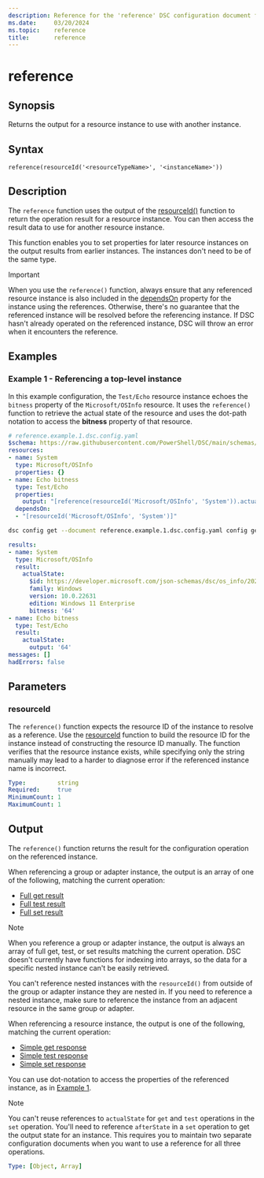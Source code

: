 ```yaml
---
description: Reference for the 'reference' DSC configuration document function
ms.date:     03/20/2024
ms.topic:    reference
title:       reference
---
```


# reference

## Synopsis

Returns the output for a resource instance to use with another instance.

## Syntax

```Syntax
reference(resourceId('<resourceTypeName>', '<instanceName>'))
```

## Description

The `reference` function uses the output of the [resourceId()][01] function to return the operation
result for a resource instance. You can then access the result data to use for another resource
instance.

This function enables you to set properties for later resource instances on the output results from
earlier instances. The instances don't need to be of the same type.

> [!IMPORTANT]
> When you use the `reference()` function, always ensure that any referenced resource instance is
> also included in the [dependsOn][02] property for the instance using the references. Otherwise,
> there's no guarantee that the referenced instance will be resolved before the referencing
> instance. If DSC hasn't already operated on the referenced instance, DSC will throw an error when
> it encounters the reference.

## Examples

### Example 1 - Referencing a top-level instance

In this example configuration, the `Test/Echo` resource instance echoes the `bitness` property of
the `Microsoft/OSInfo` resource. It uses the `reference()` function to retrieve the actual state of
the resource and uses the dot-path notation to access the **bitness** property of that resource.

```yaml
# reference.example.1.dsc.config.yaml
$schema: https://raw.githubusercontent.com/PowerShell/DSC/main/schemas/2024/04/config/document.json
resources:
- name: System
  type: Microsoft/OSInfo
  properties: {}
- name: Echo bitness
  type: Test/Echo
  properties:
    output: "[reference(resourceId('Microsoft/OSInfo', 'System')).actualState.bitness]"
  dependsOn:
  - "[resourceId('Microsoft/OSInfo', 'System')]"
```

```bash
dsc config get --document reference.example.1.dsc.config.yaml config get
```

```yaml
results:
- name: System
  type: Microsoft/OSInfo
  result:
    actualState:
      $id: https://developer.microsoft.com/json-schemas/dsc/os_info/20230303/Microsoft.Dsc.OS_Info.schema.json
      family: Windows
      version: 10.0.22631
      edition: Windows 11 Enterprise
      bitness: '64'
- name: Echo bitness
  type: Test/Echo
  result:
    actualState:
      output: '64'
messages: []
hadErrors: false
```

## Parameters

### resourceId

The `reference()` function expects the resource ID of the instance to resolve as a reference. Use
the [resourceId][01] function to build the resource ID for the instance instead of constructing the
resource ID manually. The function verifies that the resource instance exists, while specifying
only the string manually may lead to a harder to diagnose error if the referenced instance name is
incorrect.

```yaml
Type:         string
Required:     true
MinimumCount: 1
MaximumCount: 1
```

## Output

The `reference()` function returns the result for the configuration operation on the referenced
instance.

When referencing a group or adapter instance, the output is an array of one of the following,
matching the current operation:

- [Full get result][03]
- [Full test result][04]
- [Full set result][05]

> [!NOTE]
> When you reference a group or adapter instance, the output is always an array of full get, test,
> or set results matching the current operation. DSC doesn't currently have functions for indexing
> into arrays, so the data for a specific nested instance can't be easily retrieved.
>
> You can't reference nested instances with the `resourceId()` from outside of the group or adapter
> instance they are nested in. If you need to reference a nested instance, make sure to reference
> the instance from an adjacent resource in the same group or adapter.

When referencing a resource instance, the output is one of the following, matching the current
operation:

- [Simple get response][06]
- [Simple test response][07]
- [Simple set response][08]

You can use dot-notation to access the properties of the referenced instance, as in
[Example 1](#example-1---referencing-a-top-level-instance).

> [!NOTE]
> You can't reuse references to `actualState` for `get` and `test` operations in the `set`
> operation. You'll need to reference `afterState` in a `set` operation to get the output state
> for an instance. This requires you to maintain two separate configuration documents when you
> want to use a reference for all three operations.

```yaml
Type: [Object, Array]
```

<!-- Link reference definitions -->
[01]: ./resourceId.md
[02]: ../resource.md#dependson
[03]: ../../outputs/resource/get.md#full-get-result
[04]: ../../outputs/resource/test.md#full-test-result
[05]: ../../outputs/resource/set.md#full-set-result
[06]: ../../outputs/resource/get.md#simple-get-response
[07]: ../../outputs/resource/test.md#simple-test-response
[08]: ../../outputs/resource/set.md#simple-set-response
